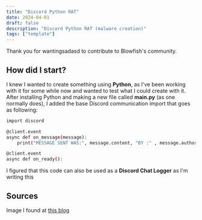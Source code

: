```yaml
---
title: "Discord Python RAT"
date: 2024-04-01
draft: false
description: "Discord Python RAT (malware creation)"
tags: ["template"]
---
```


Thank you for wantingsadasd to contribute to Blowfish's community.

## How did I start?
I knew I wanted to create something using **Python**, as I've been working with it for some while now and wanted to test what I could create with it.
After installing Python and making a new file called **main.py** (as one normally does), I added the base Discord communication import that goes as following:
```bash
import discord

@client.event
async def on_message(message):
    print("MESSAGE SENT WAS:", message.content, "BY :" , message.author,"IN :" , message.channel,)

@client.event
async def on_ready():
```

I figured that this code can also be used as a **Discord Chat Logger** as I'm writing this
 
## Sources
Image I found at [this blog](https://gettotext.com/beware-of-this-malware-on-discord-it-steals-your-bank-details-and-makes-purchases-without-your-knowledge/)
